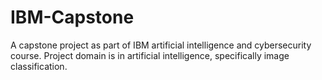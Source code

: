 # IBM-Capstone
A capstone project as part of IBM artificial intelligence and cybersecurity course. Project domain is in artificial intelligence, specifically image classification.

